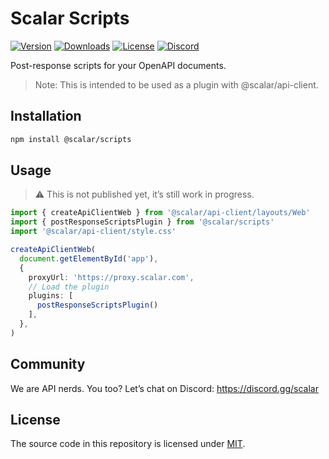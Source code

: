 # Scalar Scripts

[![Version](https://img.shields.io/npm/v/%40scalar/scripts)](https://www.npmjs.com/package/@scalar/scripts)
[![Downloads](https://img.shields.io/npm/dm/%40scalar/scripts)](https://www.npmjs.com/package/@scalar/scripts)
[![License](https://img.shields.io/npm/l/%40scalar%2Fmock-server)](https://www.npmjs.com/package/@scalar/scripts)
[![Discord](https://img.shields.io/discord/1135330207960678410?style=flat&color=5865F2)](https://discord.gg/scalar)

Post-response scripts for your OpenAPI documents.

> Note: This is intended to be used as a plugin with @scalar/api-client.

## Installation

```bash
npm install @scalar/scripts
```

## Usage

> ⚠️ This is not published yet, it’s still work in progress.

```ts
import { createApiClientWeb } from '@scalar/api-client/layouts/Web'
import { postResponseScriptsPlugin } from '@scalar/scripts'
import '@scalar/api-client/style.css'

createApiClientWeb(
  document.getElementById('app'),
  {
    proxyUrl: 'https://proxy.scalar.com',
    // Load the plugin
    plugins: [
      postResponseScriptsPlugin()
    ],
  },
)
```

## Community

We are API nerds. You too? Let’s chat on Discord: <https://discord.gg/scalar>

## License

The source code in this repository is licensed under [MIT](https://github.com/scalar/scalar/blob/main/LICENSE).
